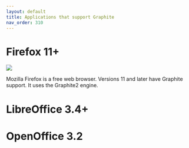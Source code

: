 ```yaml
---
layout: default
title: Applications that support Graphite
nav_order: 310
---
```


# Firefox 11+

![](assets/images/logo_Firefox.jpg)

Mozilla Firefox is a free web browser. Versions 11 and later have Graphite support. It uses the Graphite2 engine.

# LibreOffice 3.4+

# OpenOffice 3.2